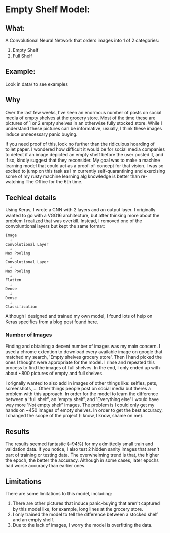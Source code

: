 # Empty Shelf Model:
## What:
A Convolutional Neural Network that orders images into 1 of 2 categories:
1. Empty Shelf
2. Full Shelf

## Example:
Look in data/ to see examples

## Why
Over the last few weeks, I've seen an enormous number of posts on social media of empty shelves at the grocery store.
Most of the time these are pictures of 1 or 2 empty shelves in an otherwise fully stocked store. While I understand these pictures can be informative, usually, I think these images induce unnecessary panic buying.

If you need proof of this, look no further than the ridiculous hoarding of toilet paper. I wondered how difficult it would be for social media companies to detect if an image depicted an empty shelf before the user posted it, and if so, kindly suggest that they reconsider.
My goal was to make a machine learning model that could act as a proof-of-concept for that vision.
I was so excited to jump on this task as I'm currently self-quarantining and exercising some of my rusty machine learning alg knowledge is better than re-watching The Office for the 6th time.

## Techical details
Using Keras, I wrote a CNN with 2 layers and an output layer. I originally wanted to go with a VGG16 architecture, but after thinking more about the problem I realized that was overkill.
Instead, I removed one of the convoluntional layers but kept the same format:

    Image
      ↓
    Convolutional Layer
      ↓
    Max Pooling
      ↓
    Convolutional Layer
      ↓
    Max Pooling
      ↓
    Flatten
      ↓
    Dense 
      ↓
    Dense
      ↓
    Classification

Although I designed and trained my own model, I found lots of help on Keras specifics from a blog post found [here](https://blog.keras.io/building-powerful-image-classification-models-using-very-little-data.html).
### Number of Images
Finding and obtaining a decent number of images was my main concern. I used a chrome extention to download every available image on google that matched my search, 'Empty shelves grocery store'. Then I hand picked the ones I thought were appropriate for the model.
I rinse and repeated this process to find the images of full shelves. In the end, I only ended up with about ~800 pictures of empty and full shelves.

I orignally wanted to also add in images of other things like: selfies, pets, screenshots, ... Other things people post on social media but theres a problem with this approach. In order for the model to learn the difference between a 'full shelf', an 'empty shelf', and 'Everything else' I would have way more 'Not empty shelf' images. The problem is I could only get my hands on ~450 images of empty shelves. In order to get the best accuracy, I changed the scope of the project (I know, I know, shame on me).

## Results
The results seemed fantastic (~94%) for my admittedly small train and validation data. If you notice, I also test 2 hidden sanity images that aren't part of training or testing data.
The overwhelming trend is that, the higher the epoch, the better the accuracy. Although in some cases, later epochs had worse accuracy than earlier ones.

## Limitations
There are some limitations to this model, including:
1.	There are other pictures that induce panic-buying that aren't captured by this model like, for example, long lines at the grocery store.
2.	I only trained the model to tell the difference between a stocked shelf and an empty shelf.
3.	Due to the lack of images, I worry the model is overfitting the data.
